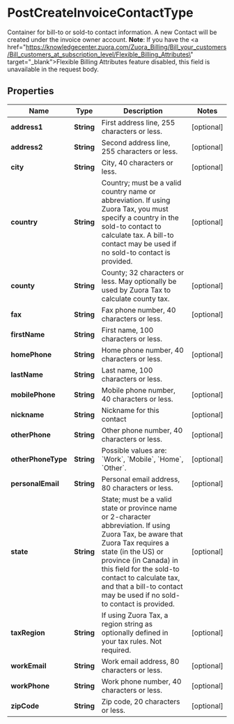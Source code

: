 

# PostCreateInvoiceContactType

Container for bill-to or sold-to contact information. A new Contact will be created under the invoice owner account.              **Note**: If you have the <a href=\"https://knowledgecenter.zuora.com/Zuora_Billing/Bill_your_customers/Bill_customers_at_subscription_level/Flexible_Billing_Attributes\" target=\"_blank\">Flexible Billing Attributes</a> feature disabled, this field is unavailable in the request body. 

## Properties

| Name | Type | Description | Notes |
|------------ | ------------- | ------------- | -------------|
|**address1** | **String** | First address line, 255 characters or less.  |  [optional] |
|**address2** | **String** | Second address line, 255 characters or less.  |  [optional] |
|**city** | **String** | City, 40 characters or less.  |  [optional] |
|**country** | **String** | Country; must be a valid country name or abbreviation. If using Zuora Tax, you must specify a country in the sold-to contact to calculate tax. A bill-to contact may be used if no sold-to contact is provided.  |  [optional] |
|**county** | **String** | County; 32 characters or less. May optionally be used by Zuora Tax to calculate county tax.  |  [optional] |
|**fax** | **String** | Fax phone number, 40 characters or less.  |  [optional] |
|**firstName** | **String** | First name, 100 characters or less.  |  |
|**homePhone** | **String** | Home phone number, 40 characters or less.  |  [optional] |
|**lastName** | **String** | Last name, 100 characters or less.  |  |
|**mobilePhone** | **String** | Mobile phone number, 40 characters or less.  |  [optional] |
|**nickname** | **String** | Nickname for this contact  |  [optional] |
|**otherPhone** | **String** | Other phone number, 40 characters or less.  |  [optional] |
|**otherPhoneType** | **String** | Possible values are: &#x60;Work&#x60;, &#x60;Mobile&#x60;, &#x60;Home&#x60;, &#x60;Other&#x60;.  |  [optional] |
|**personalEmail** | **String** | Personal email address, 80 characters or less.  |  [optional] |
|**state** | **String** | State; must be a valid state or province name or 2-character abbreviation. If using Zuora Tax, be aware that Zuora Tax requires a state (in the US) or province (in Canada) in this field for the sold-to contact to calculate tax, and that a bill-to contact may be used if no sold-to contact is provided.  |  [optional] |
|**taxRegion** | **String** | If using Zuora Tax, a region string as optionally defined in your tax rules. Not required.  |  [optional] |
|**workEmail** | **String** | Work email address, 80 characters or less.  |  [optional] |
|**workPhone** | **String** | Work phone number, 40 characters or less.  |  [optional] |
|**zipCode** | **String** | Zip code, 20 characters or less.  |  [optional] |




